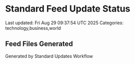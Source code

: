 # Standard Feed Update Status
Last updated: Fri Aug 29 09:37:54 UTC 2025
Categories: technology,business,world

## Feed Files Generated

Generated by Standard Updates Workflow

